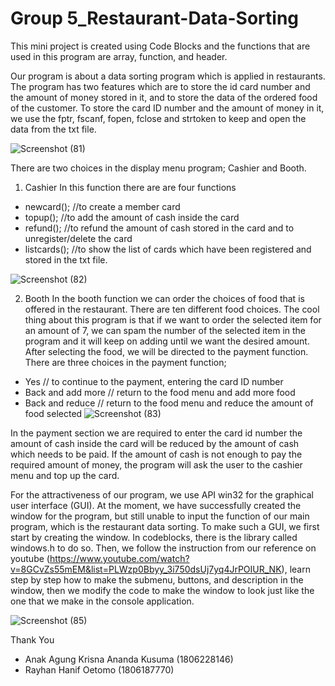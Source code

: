 # Group 5_Restaurant-Data-Sorting
This mini project is created using Code Blocks and the functions that are used in this program are array, function, and header. 

Our program is about a data sorting program which is applied in restaurants. The program has two features which are to store the id card number and the amount of money stored in it, and to store the data of the ordered food of the customer. To store the card ID number and the amount of money in it, we use the fptr, fscanf, fopen, fclose and strtoken to keep and open the data from the txt file. 

![Screenshot (81)](https://serving.photos.photobox.com/22524907a01a77fcc18ab70abd9270ef1e4958ed4645a3938fd6961af7d8ed3de57cfa36.jpg)

There are two choices in the display menu program; Cashier and Booth.
1. Cashier
In this function there are are four functions
- newcard(); //to create a member card
- topup(); //to add the amount of cash inside the card
- refund(); //to refund the amount of cash stored in the card and to unregister/delete the card
- listcards(); //to show the list of cards which have been registered and stored in the txt file.

![Screenshot (82)](https://serving.photos.photobox.com/04163913bb315e8a428cd5bb9bcb0076463cb4c46e19b5307992e409d0a5cda353cd3fe4.jpg)

2. Booth
In the booth function we can order the choices of food that is offered in the restaurant. There are ten different food choices. The cool thing about this program is that if we want to order the selected item for an amount of 7, we can spam the number of the selected item in the program and it will keep on adding until we want the desired amount. After selecting the food, we will be directed to the payment function. There are three choices in the payment function; 
- Yes // to continue to the payment, entering the card ID number
- Back and add more // return to the food menu and add more food
- Back and reduce // return to the food menu and reduce the amount of food selected
![Screenshot (83)](https://serving.photos.photobox.com/323418027c6a995a664c2fe80c5d1440a9356a367397e3b05fbd49456e8098d756b117c8.jpg)

In the payment section we are required to enter the card id number the amount of cash inside the card will be reduced by the amount of cash which needs to be paid. If the amount of cash is not enough to pay the required amount of money, the program will ask the user to the cashier menu and top up the card. 

For the attractiveness of our program, we use API win32 for the graphical user interface (GUI). At the moment, we have successfully created the window for the program, but still unable to input the function of our main program, which is the restaurant data sorting. 
To make such a GUI, we first start by creating the window. In codeblocks, there is the library called windows.h to do so. Then, we follow the instruction from our reference on youtube (https://www.youtube.com/watch?v=8GCvZs55mEM&list=PLWzp0Bbyy_3i750dsUj7yq4JrPOIUR_NK), learn step by step how to make the submenu, buttons, and description in the window, then we modify the code to make the window to look just like the one that we make in the console  application.

![Screenshot (85)](https://www.photobox.co.uk/my/photo/full?photo_id=502257295574)

Thank You 

- Anak Agung Krisna Ananda Kusuma (1806228146)
- Rayhan Hanif Oetomo (1806187770)

